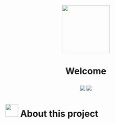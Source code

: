 <p align="center">
  <img src="https://user-images.githubusercontent.com/59677362/129642426-df01c4ae-757a-4793-9759-2e549d4fd115.gif" width=150 />
</p>

# <p align="center">Welcome</p>  

<p align="center">
  <img src="https://user-images.githubusercontent.com/59677362/129642227-108a3c81-2ab4-4a76-a4c1-0f4cc95cfe05.png" />
  <img src="https://user-images.githubusercontent.com/59677362/129633733-03118fbb-8149-486b-ac64-841d041e8f4b.png" />
</p>


# <img src="https://user-images.githubusercontent.com/59677362/129642817-154d00c5-add6-4062-be37-bcff45c0a803.jpg" width=40 /> About this project
